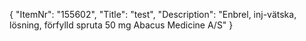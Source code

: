 {
  "ItemNr": "155602",
  "Title": "test",
  "Description": "Enbrel, inj-vätska, lösning, förfylld spruta 50 mg Abacus Medicine A/S"
}